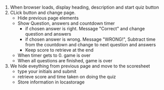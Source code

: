 1. When browser loads, display heading, description and start quiz button
2. CLick button and change page. 
    * Hide previous page elements
    * Show Question, answers and countdown timer
        - if chosen answer is right. Message "Correct" and change question and answers
        - if chosen answer is wrong. Message "WRONG!", Subtract time from the countdown and change to next question and answers
        - Keep score to retrieve at the end
    * When timer gets to 0. game is over
    * When all questions are finished, game is over
3. We hide eveything from previous page and move to the scoresheet
    * type your initials and submit
    * retrieve score and time taken on doing the quiz
    * Store information in locastorage
